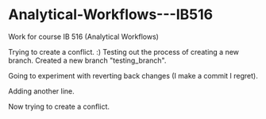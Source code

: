 # Analytical-Workflows---IB516
Work for course IB 516 (Analytical Workflows)

Trying to create a conflict. :)
Testing out the process of creating a new branch. Created a new branch "testing_branch".

Going to experiment with reverting back changes (I make a commit I regret).

Adding another line.

Now trying to create a conflict.
